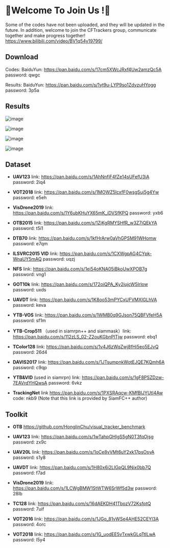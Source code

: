 

# :star2:Welcome To Join Us !:star2:

Some of the codes  have not been uploaded, and they will be updated in the future. In addition, welcome to join the CFTrackers  group, communicate together and make progress together!
https://www.bilibili.com/video/BV1q54y19799/

## Download

Codes:    BaiduYun: https://pan.baidu.com/s/17cm5XWcJRxf4Uw2amzQc5A password: qwgc

Results:   BaiduYun: https://pan.baidu.com/s/1yt9u-LYP9so1ZdyzuHYogg password: 3p5a 

## Results

![image](https://github.com/HonglinChu/CFTrackers/tree/master/image/p-2013.png)


![image](https://github.com/HonglinChu/CFTrackers/tree/master/image/s-2013.png)


![image](https://github.com/HonglinChu/CFTrackers/tree/master/image/p-2015.png)


![image](https://github.com/HonglinChu/CFTrackers/tree/master/image/s-2015.png)

## Dataset

- **UAV123** link: https://pan.baidu.com/s/1AhNnfjF4fZe14sUFefU3iA password: 2iq4

- **VOT2018** link: https://pan.baidu.com/s/1MOWZ5lcxfF0wsgSuj5g4Yw password: e5eh

- **VisDrone2019** link: https://pan.baidu.com/s/1Y6ubKHuYX65mK_iDVSfKPQ password: yxb6 

- **OTB2015** link: https://pan.baidu.com/s/1ZjKgRMYSHfR_w3Z7iQEkYA password: t5i1

- **DTB70** link: https://pan.baidu.com/s/1kfHrArw0aVhGPSM91WHomw password: e7qm

- **ILSVRC2015 VID** link: https://pan.baidu.com/s/1CXWgpAG4CYpk-WnaUY5mAQ password: uqzj 

- **NFS** link: https://pan.baidu.com/s/1ei54oKNA05iBkoUwXPOB7g password: vng1

- **GOT10k** link: https://pan.baidu.com/s/172oiQPA_Ky2iujcW5Irlow password: uxds

- **UAVDT** link: https://pan.baidu.com/s/1K8oo53mPYCxUFVMXIGLhVA password: keva

- **YTB-VOS** link: https://pan.baidu.com/s/1WMB0q9GJson75QBFVfeH5A password: sf1m 

- **YTB-Crop511** （used in siamrpn++ and siammask）link: https://pan.baidu.com/s/112zLS_02-Z2ouKGbnPlTjw password: ebq1

- **TColor128** link: https://pan.baidu.com/s/1v4J6zWqZwj8fHi5eo5EJvQ password: 26d4

- **DAVIS2017** link: https://pan.baidu.com/s/1JTsumpnkWotEJQE7KQmh6A password: c9qp

- **YTB&VID** (used in siamrpn) link: https://pan.baidu.com/s/1gF8PSZDzw-7EAVrdYHQwsA password: 6vkz

- **TrackingNet** link  https://pan.baidu.com/s/1PXSRAqcw-KMfBIJYUtI4Aw code: nkb9  (Note that this link is provided by SiamFC++ author)

## Toolkit

- **OTB** https://github.com/HonglinChu/visual_tracker_benchmark

- **UAV123** link: https://pan.baidu.com/s/1wTahpGHIgS5gN0T3fqOjsg password: zx9c

- **UAV20L** link: https://pan.baidu.com/s/1oCe8vVMt6uY2xk17psOsyA password: s1y8

- **UAVDT** link: https://pan.baidu.com/s/1H80x6i2LlGpQL9Nix0bb7Q password: f7ad

- **VisDrone2019** link: https://pan.baidu.com/s/1LCWgBMW1StWTW6SrWf5d3w password: 28lb

- **TC128** link: https://pan.baidu.com/s/16dAEKDH41TbozV72KsfptQ password: 7uif

- **VOT2016** link: https://pan.baidu.com/s/1JGo_81vWSe4AHE52CEYl3A password: 4orc

- **VOT2018** link: https://pan.baidu.com/s/1G_uodEE5vTxwkGLqTtILwA password: l5y4 

